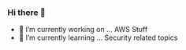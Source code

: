 ### Hi there 👋

- 🔭 I’m currently working on ... AWS Stuff
- 🌱 I’m currently learning ... Security related topics
<!--
**priyaoz/priyaoz** is a ✨ _special_ ✨ repository because its `README.md` (this file) appears on your GitHub profile.

Here are some ideas to get you started:
- 👯 I’m looking to collaborate on ...
- 🤔 I’m looking for help with ...
- 💬 Ask me about ...
- 📫 How to reach me: ...
- 😄 Pronouns: ...
- ⚡ Fun fact: ...
-->
